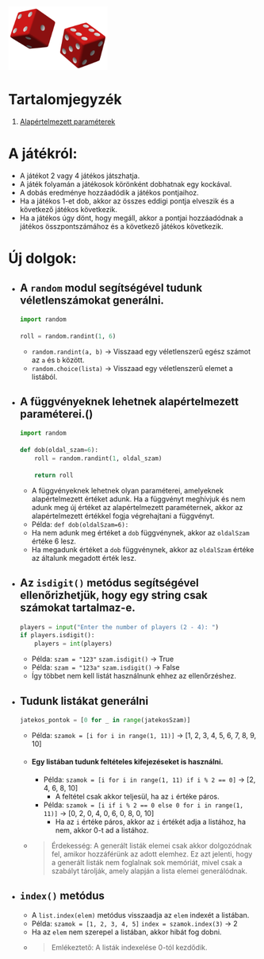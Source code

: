 <link href="../assets/style_1.css" rel="stylesheet"/>
<link href="../assets/code.css" rel="stylesheet"/>
<img src="../assets/lessons/lesson-2/dices_1.png" width=200px>

# Tartalomjegyzék
1. [Alapértelmezett paraméterek](#alapertelmezett-parameterek)

# A játékról:
- A játékot 2 vagy 4 játékos játszhatja.
- A játék folyamán a játékosok körönként dobhatnak egy kockával.
- A dobás eredménye hozzáadódik a játékos pontjaihoz.
- Ha a játékos 1-et dob, akkor az összes eddigi pontja elveszik és a következő játékos következik.
- Ha a játékos úgy dönt, hogy megáll, akkor a pontjai hozzáadódnak a játékos összpontszámához és a következő játékos következik.

# Új dolgok:
- ## A `random` modul segítségével tudunk véletlenszámokat generálni.
    ```python
    import random

    roll = random.randint(1, 6)
    ```
    - `random.randint(a, b)` -> Visszaad egy véletlenszerű egész számot az `a` és `b` között. 
    - `random.choice(lista)` -> Visszaad egy véletlenszerű elemet a listából.

- ## A függvényeknek lehetnek alapértelmezett paraméterei.()
    ```python
    import random

    def dob(oldal_szam=6):
        roll = random.randint(1, oldal_szam)

        return roll
    ```
    - A függvényeknek lehetnek olyan paraméterei, amelyeknek alapértelmezett értéket adunk. Ha a függvényt meghívjuk és nem adunk meg új értéket az alapértelmezett paraméternek, akkor az alapértelmezett értékkel fogja végrehajtani a függvényt. 
    - Példa: `def dob(oldalSzam=6):`  
    - Ha nem adunk meg értéket a `dob` függvénynek, akkor az `oldalSzam` értéke 6 lesz.
    - Ha megadunk értéket a `dob` függvénynek, akkor az `oldalSzam` értéke az általunk megadott érték lesz. 

- ## Az `isdigit()` metódus segítségével ellenőrizhetjük, hogy egy string csak számokat tartalmaz-e. 
    ```python
    players = input("Enter the number of players (2 - 4): ")
    if players.isdigit():
        players = int(players)
    ```
    - Példa: `szam = "123"`  `szam.isdigit()`  -> True 
    - Példa: `szam = "123a"`  `szam.isdigit()`  -> False 
    - Így többet nem kell listát használnunk ehhez az ellenőrzéshez.

- ## Tudunk listákat generálni
    ```python
    jatekos_pontok = [0 for _ in range(jatekosSzam)]
    ```
    - Példa: `szamok = [i for i in range(1, 11)]`  -> [1, 2, 3, 4, 5, 6, 7, 8, 9, 10]  
    - #### Egy listában tudunk feltételes kifejezéseket is használni.
        - Példa: `szamok = [i for i in range(1, 11) if i % 2 == 0]`  -> [2, 4, 6, 8, 10]
            - A feltétel csak akkor teljesül, ha az `i` értéke páros.
        - Példa: `szamok = [i if i % 2 == 0 else 0 for i in range(1, 11)]`  -> [0, 2, 0, 4, 0, 6, 0, 8, 0, 10]
            - Ha az `i` értéke páros, akkor az `i` értékét adja a listához, ha nem, akkor 0-t ad a listához.
    - > Érdekesség: A generált listák elemei csak akkor dolgozódnak fel, amikor hozzáférünk az adott elemhez. Ez azt jelenti, hogy a generált listák nem foglalnak sok memóriát, mivel csak a szabályt tárolják, amely alapján a lista elemei generálódnak.
- ## `index()` metódus
    - A `list.index(elem)` metódus visszaadja az `elem` indexét a listában.
    - Példa: `szamok = [1, 2, 3, 4, 5]`  `index = szamok.index(3)`  -> 2
    - Ha az `elem` nem szerepel a listában, akkor hibát fog dobni.
    - > Emlékeztető: A listák indexelése 0-tól kezdődik.
        

    